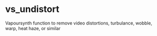 # vs_undistort
Vapoursynth function to remove video distortions, turbulance, wobble, warp, heat haze, or similar
